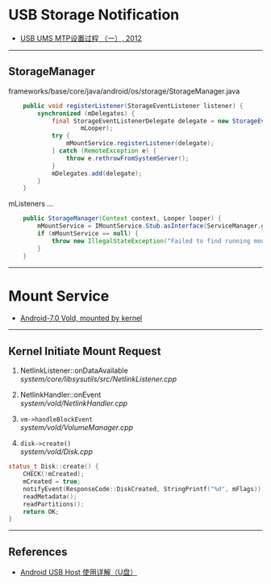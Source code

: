# USB Storage Notification

* [USB UMS MTP设置过程 （一）, 2012](https://blog.csdn.net/muojie/article/details/8315666)

---------------------------------------
## StorageManager
frameworks/base/core/java/android/os/storage/StorageManager.java

```java
    public void registerListener(StorageEventListener listener) {
        synchronized (mDelegates) {
            final StorageEventListenerDelegate delegate = new StorageEventListenerDelegate(listener,
                    mLooper);
            try {
                mMountService.registerListener(delegate);
            } catch (RemoteException e) {
                throw e.rethrowFromSystemServer();
            }
            mDelegates.add(delegate);
        }
    }
```

mListeners ...

```java
    public StorageManager(Context context, Looper looper) {
        mMountService = IMountService.Stub.asInterface(ServiceManager.getService("mount"));
        if (mMountService == null) {
            throw new IllegalStateException("Failed to find running mount service");
        }
    }

```


-----------------------------------------------------
# Mount Service
* [Android-7.0 Vold, mounted by kernel](https://blog.csdn.net/qq_31530015/article/details/53325101)

-----------------------------------------------------
## Kernel Initiate Mount Request
1. NetlinkListener::onDataAvailable  
   _system/core/libsysutils/src/NetlinkListener.cpp_

2. NetlinkHandler::onEvent  
_system/vold/NetlinkHandler.cpp_
  
3. `vm->handleBlockEvent`  
_system/vold/VolumeManager.cpp_
  
4. `disk->create()`  
_system/vold/Disk.cpp_
```cpp
status_t Disk::create() {
    CHECK(!mCreated);
    mCreated = true;
    notifyEvent(ResponseCode::DiskCreated, StringPrintf("%d", mFlags));
    readMetadata();
    readPartitions();
    return OK;
}
```
-----------------------------------------------------
## References
* [Android USB Host 使用详解（U盘）](https://blog.csdn.net/glouds/article/details/40260805)

